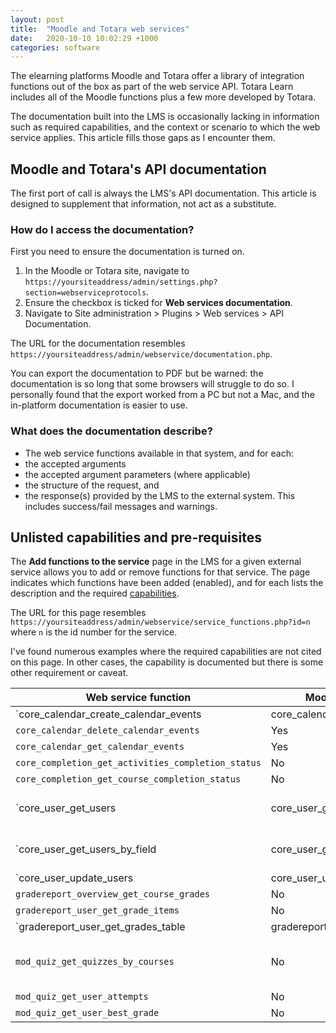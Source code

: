 ```yaml
---
layout: post
title:  "Moodle and Totara web services"
date:   2020-10-10 10:02:29 +1000
categories: software
---
```


The elearning platforms Moodle and Totara offer a library of integration functions out of the box as part of the web service API. Totara Learn includes all of the Moodle functions plus a few more developed by Totara.

The documentation built into the LMS is occasionally lacking in information such as required capabilities, and the context or scenario to which the web service applies. This article fills those gaps as I encounter them.

## Moodle and Totara's API documentation

The first port of call is always the LMS's API documentation. This article is designed to supplement that information, not act as a substitute.

### How do I access the documentation?

First you need to ensure the documentation is turned on.

1. In the Moodle or Totara site, navigate to `https://yoursiteaddress/admin/settings.php?section=webserviceprotocols`.
2. Ensure the checkbox is ticked for **Web services documentation**.
3. Navigate to Site administration > Plugins > Web services > API Documentation.

The URL for the documentation resembles `https://yoursiteaddress/admin/webservice/documentation.php`.

You can export the documentation to PDF but be warned: the documentation is so long that some browsers will struggle to do so. I personally found that the export worked from a PC but not a Mac, and the in-platform documentation is easier to use.

### What does the documentation describe? 

- The web service functions available in that system, and for each:
- the accepted arguments
- the accepted argument parameters (where applicable)
- the structure of the request, and
- the response(s) provided by the LMS to the external system. This includes success/fail messages and warnings.

## Unlisted capabilities and pre-requisites

The **Add functions to the service** page in the LMS for a given external service allows you to add or remove functions for that service. The page indicates which functions have been added (enabled), and for each lists the description and the required [capabilities](https://docs.moodle.org/38/en/Roles_and_permissions).

The URL for this page resembles `https://yoursiteaddress/admin/webservice/service_functions.php?id=n` where `n` is the id number for the service.

I've found numerous examples where the required capabilities are not cited on this page. In other cases, the capability is documented but there is some other requirement or caveat.

| Web service function | Moodle mobile app only | Undocumented capability | ws user must be enrolled to Course | Other notes |
| --- | --- | --- | --- | --- |
| `core_calendar_create_calendar_events|core_calendar_create_calendar_events` | Yes | – | – | – |
| `core_calendar_delete_calendar_events` | Yes | – | – | – |
| `core_calendar_get_calendar_events` | Yes | – | – | – |
| `core_completion_get_activities_completion_status` | No | https://docs.moodle.org/38/en/Capabilities/report/progress:view|report/progress:view | Yes | – |
| `core_completion_get_course_completion_status`  | No | – | Yes | – |
| `core_user_get_users|core_user_get_users` | No | https://docs.moodle.org/38/en/Capabilities/moodle/user:viewalldetails|moodle/user:viewalldetails to query by username or idnumber | – | – |
| `core_user_get_users_by_field|core_user_get_users_by_field` | No | https://docs.moodle.org/38/en/Capabilities/moodle/user:viewalldetails|moodle/user:viewalldetails to query by username or idnumber | – | – |
| `core_user_update_users|core_user_update_users` | No | – | – | Cannot be used to update site admin accounts |
| `gradereport_overview_get_course_grades` | No | – | – | – | 
| `gradereport_user_get_grade_items` | No | – | – | Yes |
| `gradereport_user_get_grades_table|gradereport_user_get_grades_table` | No | No | Yes | Returns the data in a form intended for HTML table output. See `gradereport_user_get_grade_items`. |
| `mod_quiz_get_quizzes_by_courses` | No | – | Yes | Returns generic (config) information about the Course's quizzes—not learner data. |
| `mod_quiz_get_user_attempts` | No | https://docs.moodle.org/38/en/Capabilities/mod/quiz:viewreports|mod/quiz:viewreports | Yes | – |
| `mod_quiz_get_user_best_grade` | No | – | Yes | – |
